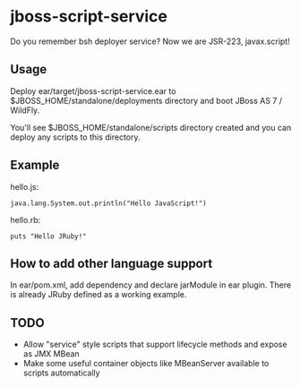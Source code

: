 jboss-script-service
====================

Do you remember bsh deployer service? Now we are JSR-223, javax.script!

Usage
-----

Deploy ear/target/jboss-script-service.ear to $JBOSS_HOME/standalone/deployments directory and boot JBoss AS 7 / WildFly.

You'll see $JBOSS_HOME/standalone/scripts directory created and you can deploy any scripts to this directory.

Example
-------

hello.js:

    java.lang.System.out.println("Hello JavaScript!")

hello.rb:

    puts "Hello JRuby!"

How to add other language support
---------------------------------

In ear/pom.xml, add dependency and declare jarModule in ear plugin. There is already JRuby defined as a working example.

TODO
----

* Allow "service" style scripts that support lifecycle methods and expose as JMX MBean
* Make some useful container objects like MBeanServer available to scripts automatically
